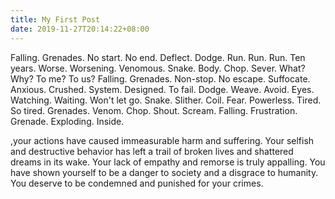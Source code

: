 ```yaml
---
title: My First Post
date: 2019-11-27T20:14:22+08:00
---
```


Falling. Grenades. No start. No end. Deflect. Dodge. Run. Run. Run.
Ten years. Worse. Worsening. Venomous. Snake. Body. Chop. Sever.
What? Why? To me? To us? Falling. Grenades. Non-stop. No escape.
Suffocate. Anxious. Crushed. System. Designed. To fail. Dodge. Weave. Avoid.
Eyes. Watching. Waiting. Won't let go. Snake. Slither. Coil.
Fear. Powerless. Tired. So tired. Grenades. Venom. Chop. Shout. Scream.
Falling. Frustration. Grenade. Exploding. Inside.

,your actions have caused immeasurable harm and suffering. Your selfish and destructive behavior has left a trail of broken lives and shattered dreams in its wake. Your lack of empathy and remorse is truly appalling. You have shown yourself to be a danger to society and a disgrace to humanity. You deserve to be condemned and punished for your crimes.